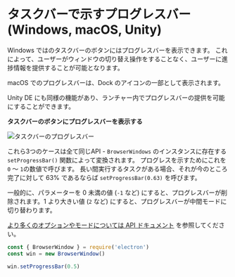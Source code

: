 # タスクバーで示すプログレスバー (Windows, macOS, Unity)

Windows ではのタスクバーのボタンにはプログレスバーを表示できます。 これによって、ユーザーがウィンドウの切り替え操作をすることなく、ユーザーに進捗情報を提供することが可能となります。

macOS でのプログレスバーは、Dock のアイコンの一部として表示されます。

Unity DE にも同様の機能があり、ランチャー内でプログレスバーの提供を可能にすることができます。

__タスクバーのボタンにプログレスバーを表示する__

![タスクバーのプログレスバー][1]

これら3つのケースは全て同じAPI - `BrowserWindows` のインスタンスに存在する `setProgressBar()` 関数によって変換されます。 プログレスを示すためにこれを `0` ～ `1`の数値で呼びます。 長い間実行するタスクがある場合、それが今のところ完了に対して 63% であるならば `setProgressBar(0.63)` を呼びます。

一般的に、パラメーターを 0 未満の値 (`-1` など) にすると、プログレスバーが削除されます。1 より大きい値 (`2` など) にすると、プログレスバーが中間モードに切り替わります。

[より多くのオプションやモードについては API ドキュメント][setprogressbar] を参照してください。

```javascript
const { BrowserWindow } = require('electron')
const win = new BrowserWindow()

win.setProgressBar(0.5)
```

[1]: https://cloud.githubusercontent.com/assets/639601/5081682/16691fda-6f0e-11e4-9676-49b6418f1264.png
[setprogressbar]: ../api/browser-window.md#winsetprogressbarprogress
